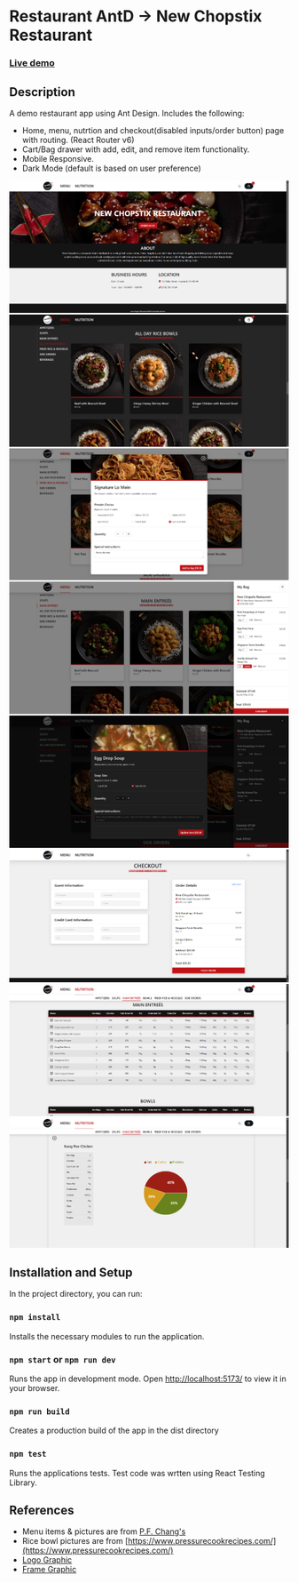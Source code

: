 # Restaurant AntD -> New Chopstix Restaurant

### [Live demo](https://restaurant-antd.netlify.app/)

## Description

A demo restaurant app using Ant Design. Includes the following:

- Home, menu, nutrtion and checkout(disabled inputs/order button) page with routing. (React Router v6)
- Cart/Bag drawer with add, edit, and remove item functionality.
- Mobile Responsive.
- Dark Mode (default is based on user preference)

![Alt text](https://github.com/brucean52/restaurant-antd/blob/master/home.png "main")
![Alt text](https://github.com/brucean52/restaurant-antd/blob/master/menu.png "menu")
![Alt text](https://github.com/brucean52/restaurant-antd/blob/master/add-item.png "add-item")
![Alt text](https://github.com/brucean52/restaurant-antd/blob/master/drawer.png "drawer")
![Alt text](https://github.com/brucean52/restaurant-antd/blob/master/bag-edit.png "bag-edit")
![Alt text](https://github.com/brucean52/restaurant-antd/blob/master/checkout.png "checkout")
![Alt text](https://github.com/brucean52/restaurant-antd/blob/master/nutrition.png "nutrition")
![Alt text](https://github.com/brucean52/restaurant-antd/blob/master/nutrition-chart.png "nutrition-chart")

## Installation and Setup

In the project directory, you can run:

### `npm install`
Installs the necessary modules to run the application.

### `npm start` or `npm run dev`
Runs the app in development mode.
Open [http://localhost:5173/](http://localhost:5173/) to view it in your browser.

### `npm run build`
Creates a production build of the app in the dist directory

### `npm test`
Runs the applications tests. Test code was wrtten using React Testing Library.

## References

- Menu items & pictures are from [P.F. Chang's](https://www.pfchangs.com/)
- Rice bowl pictures are from [https://www.pressurecookrecipes.com/](https://www.pressurecookrecipes.com/)
- [Logo Graphic](https://www.dreamstime.com/chinese-plate-chopsticks-logo-template-asian-style-plate-vector-design-chinese-plate-chopsticks-logo-template-asian-image108252892)
- [Frame Graphic](https://www.freepik.com/free-vector/oriental-frames-set_8610267.htm#fromView=search&page=2&position=18&uuid=55f16bb0-8292-4e5e-a01f-54186389595a)